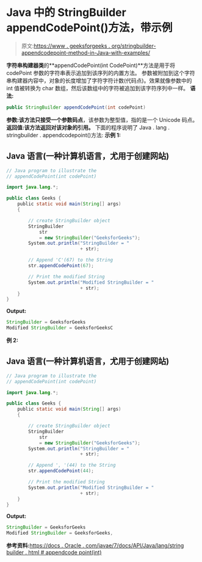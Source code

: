 # Java 中的 StringBuilder appendCodePoint()方法，带示例

> 原文:[https://www . geeksforgeeks . org/stringbuilder-appendcodepoint-method-in-Java-with-examples/](https://www.geeksforgeeks.org/stringbuilder-appendcodepoint-method-in-java-with-examples/)

**字符串构建器类**的**appendCodePoint(int CodePoint)**方法是用于将 codePoint 参数的字符串表示追加到该序列的内置方法。
参数被附加到这个字符串构建器内容中，对象的长度增加了字符字符计数(代码点)。效果就像参数中的 int 值被转换为 char 数组，然后该数组中的字符被追加到该字符序列中一样。
**语法:**

```java
public StringBuilder appendCodePoint(int codePoint)
```

**参数:**该方法只接受一个参数**码点**，该参数为整型值，指的是一个 Unicode 码点。
**返回值:**该方法返回对该对象的**引用。**
下面的程序说明了 Java . lang . stringbuilder . appendcodepoint()方法:
**示例 1:**

## Java 语言(一种计算机语言，尤用于创建网站)

```java
// Java program to illustrate the
// appendCodePoint(int codePoint)

import java.lang.*;

public class Geeks {
    public static void main(String[] args)
    {

        // create StringBuilder object
        StringBuilder
            str
            = new StringBuilder("GeeksforGeeks");
        System.out.println("StringBuilder = "
                           + str);

        // Append 'C'(67) to the String
        str.appendCodePoint(67);

        // Print the modified String
        System.out.println("Modified StringBuilder = "
                           + str);
    }
}
```

**Output:** 

```java
StringBuilder = GeeksforGeeks
Modified StringBuilder = GeeksforGeeksC
```

**例 2:**

## Java 语言(一种计算机语言，尤用于创建网站)

```java
// Java program to illustrate the
// appendCodePoint(int codePoint)

import java.lang.*;

public class Geeks {
    public static void main(String[] args)
    {

        // create StringBuilder object
        StringBuilder
            str
            = new StringBuilder("GeeksforGeeks");
        System.out.println("StringBuilder = "
                           + str);

        // Append ', '(44) to the String
        str.appendCodePoint(44);

        // Print the modified String
        System.out.println("Modified StringBuilder = "
                           + str);
    }
}
```

**Output:** 

```java
StringBuilder = GeeksforGeeks
Modified StringBuilder = GeeksforGeeks,
```

**参考资料:**[https://docs . Oracle . com/javae/7/docs/API/Java/lang/string builder . html # appendcode point(int)](https://docs.oracle.com/javase/7/docs/api/java/lang/StringBuilder.html#appendCodePoint(int))
